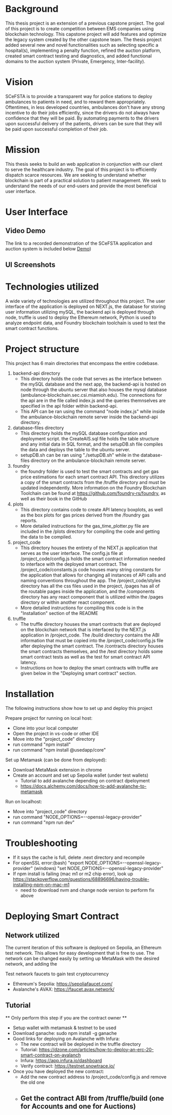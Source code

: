 # Background
This thesis project is an extension of a previous capstone project. The goal of this project is to create competition between EMS companies using blockchain technology. This capstone project will add features and optimize the legacy system created by the other capstone team. The thesis project added several new and novel functionalities such as selecting specific a hospital(s), implementing a penalty function, refined the auction platform, created smart contract testing and diagnostics, and added functional domains to the auction system (Private, Emergency, Inter-facility).

# Vision
SCeFSTA is to provide a transparent way for police stations to deploy ambulances to patients in need, and to reward them appropriately.
Oftentimes, in less developed countries, ambulances don't have any strong incentive to do their jobs efficiently, since the drivers do not always have confidence that they will be paid.
By automating payments to the drivers upon successful delivery of the patients, drivers can be sure that they will be paid upon successful completion of their job.

# Mission
This thesis seeks to build an web application in conjunction with our client to serve the healthcare industry. The goal of this project is to efficiently dispatch scarce resources. We are seeking to understand whether blockchain is part of a practical solution to patient management. We seek to understand the needs of our end-users and provide the most beneficial user interface.

# User Interface
## Video Demo
The link to a recorded demonstration of the SCeFSTA application and auction system is included below
[Demo](https://gitlab.csi.miamioh.edu/campbeo2/scefsta/-/blob/main/README_docs/backup-demo.mp4?ref_type=heads))

## UI Screenshots

# Technologies utilized 
A wide variety of technologies are utilized throughout this project. The user interface of the application is deployed on NEXT.js, the database for storing user information utilizing mySQL, the backend api is deployed through node, truffle is used to deploy the Ethereum network, Python is used to analyze endpoint data, and Foundry blockchain toolchain is used to test the smart contract functions.

# Project structure
This project has 6 main directories that encompass the entire codebase.

1. backend-api directory
    - This directory holds the code that serves as the interface between the mySQL database and the next app, the backend-api is hosted on node through the ubuntu server that also houses the mysql database (ambulance-blockchain.sec.csi.miamioh.edu). The connections for the api are in the file called index.js and the queries themnselves are specified in the api folder within backend-api. 
    - This API can be ran using the command "node index.js" while inside the ambulance-blockchain remote server inside the backend-api directory.
1. database-files directory
    - This directory holds the mySQL database configuration and deployment script. the CreateAIS.sql file holds the table structure and any initial data in SQL format, and the setupDB.sh file compiles the data and deploys the table to the ubuntu server. 
    - setupDB.sh can be ran using "./setupDB.sh" while in the database-files directory on the ambulance-blockchain remote server.
1. foundry
    - the foundry folder is used to test the smart contracts and get gas price estimations for each smart contract API. This directory utilizes a copy of the smart contracts from the /truffle directory and must be updated independently. More information on the Foundry Blockchain Toolchain can be found at https://github.com/foundry-rs/foundry, as well as their book in the GitHub
1. plots
    - This directory contains code to create API latency boxplots, as well as the box plots for gas prices derived from the /foundry gas reports.
    - More detailed instructions for the gas_time_plotter.py file are included in the /plots directory for compiling the code and getting the data to be compiled.
1. project_code
    - This directory houses the entirety of the NEXT.js application that serves as the user interface. The config.js file at /project_code/config.js holds the smart contract information needed to interface with the deployed smart contract. The /project_code/constants.js code houses many string constants for the application that allows for changing all instances of API calls and naming conventions throughout the app. The /project_code/styles directory has all the css files used in the project, /pages has all of the routable pages inside the application, and the /components directory has any react component that is utilized within the /pages directory or within another react component.
    - More detailed instructions for compiling this code is in the "Installation" section of the README
1. truffle
    - The truffle directory houses the smart contracts that are deployed on the blockchain network that is interfaced by the NEXT.js application in /project_code. The /build directory contains the ABI information that must be copied into the /project_code/config.js file after deploying the smart contract. The /contracts directory houses the smart contracts themselves, and the /test directory holds some smart contract tests as well as the test for smart contract API latency.
    - Instructions on how to deploy the smart contracts with truffle are given below in the "Deploying smart contract" section.

# Installation
The following instructions show how to set up and deploy this project

Prepare project for running on local host:
- Clone into your local computer
- Open the project in vs-code or other IDE
- Move into the "project_code" directory
- run command "npm install"
- run command "npm install @usedapp/core"

Set up Metamask (can be done from deployed):
- Download MetaMask extension in chrome
- Create an account and set up Sepolia wallet (under test wallets)
    - Tutorial to add avalanche depending on contract dpeloyment
    - https://docs.alchemy.com/docs/how-to-add-avalanche-to-metamask

Run on localhost: 
- Move into "project_code" directory
- run command "NODE_OPTIONS=--openssl-legacy-provider"
- run command "npm run dev"

# Troubleshooting
- If it says the cache is full, delete .next directory and recompile 
- For openSSL error:(bash) "export NODE_OPTIONS=--openssl-legacy-provider" (windows) "set NODE_OPTIONS=--openssl-legacy-provider"
- If npm install is failing (mac m1 or m2 chip error), look up https://stackoverflow.com/questions/68896696/having-trouble-installing-npm-on-mac-m1
    - need to download nvm and change node version to perform fix above


# Deploying Smart Contract
## Network utilized
The current iteration of this software is deployed on Sepolia, an Ethereum test network. This allows for easy development that is free to use. The network can be changed easily by setting up MetaMask with the desired network, and adding the 

Test network faucets to gain test cryptocurrency
- Ethereum's Sepolia: https://sepoliafaucet.com/
- Avalanche's AVAX: https://faucet.avax.network/

## Tutorial
** Only perform this step if you are the contract owner **
- Setup wallet with metamask & testnet to be used
- Download ganache: sudo npm install -g ganache
- Good links for deploying on Avalanche with Infura:
    - The new contract will be deployed in the truffle directory
    - Tutorial: https://dzone.com/articles/how-to-deploy-an-erc-20-smart-contract-on-avalanch
    - Infura:  https://app.infura.io/dashboard
    - Verify contract: https://testnet.snowtrace.io/
- Once you have deployed the new contract:
    - Add the new contract address to /project_code/config.js and remove the old one
    - Get the contract ABI from /truffle/build (one for Accounts and one for Auctions)
        - 

